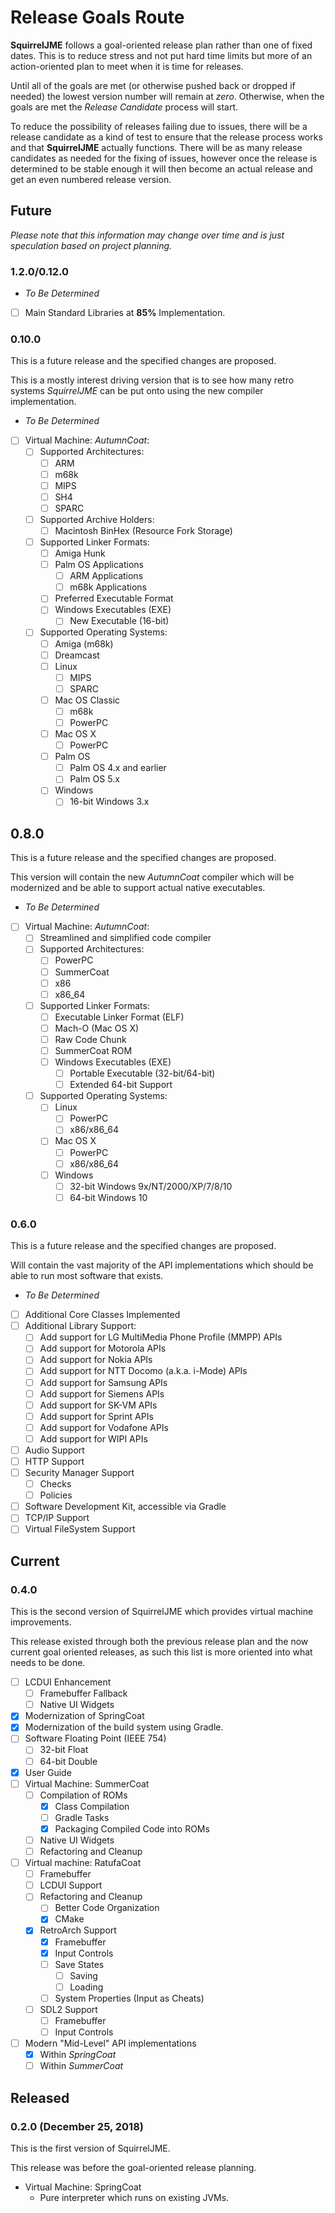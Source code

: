 # Release Goals Route

**SquirrelJME** follows a goal-oriented release plan rather than one of
fixed dates. This is to reduce stress and not put hard time limits but
more of an action-oriented plan to meet when it is time for releases.

Until all of the goals are met (or otherwise pushed back or dropped if
needed) the lowest version number will remain at _zero_. Otherwise, when the
goals are met the _Release Candidate_ process will start.

To reduce the possibility of releases failing due to issues, there will be a
release candidate as a kind of test to ensure that the release process works
and that **SquirrelJME** actually functions. There will be as many release
candidates as needed for the fixing of issues, however once the release is
determined to be stable enough it will then become an actual release and
get an even numbered release version.

## Future

_Please note that this information may change over time and is just_
_speculation based on project planning._

### 1.2.0/0.12.0

 * _To Be Determined_
 * [ ] Main Standard Libraries at **85%** Implementation.

### 0.10.0

This is a future release and the specified changes are proposed.

This is a mostly interest driving version that is to see how many retro systems
_SquirrelJME_ can be put onto using the new compiler implementation.

 * _To Be Determined_
 * [ ] Virtual Machine: _AutumnCoat_:
   * [ ] Supported Architectures:
     * [ ] ARM
     * [ ] m68k
     * [ ] MIPS
     * [ ] SH4
     * [ ] SPARC
   * [ ] Supported Archive Holders:
     * [ ] Macintosh BinHex (Resource Fork Storage)
   * [ ] Supported Linker Formats:
     * [ ] Amiga Hunk
     * [ ] Palm OS Applications
       * [ ] ARM Applications 
       * [ ] m68k Applications
     * [ ] Preferred Executable Format
     * [ ] Windows Executables (EXE)
       * [ ] New Executable (16-bit)
   * [ ] Supported Operating Systems:
     * [ ] Amiga (m68k)
     * [ ] Dreamcast
     * [ ] Linux
       * [ ] MIPS
       * [ ] SPARC
     * [ ] Mac OS Classic
       * [ ] m68k
       * [ ] PowerPC
     * [ ] Mac OS X
       * [ ] PowerPC
     * [ ] Palm OS
       * [ ] Palm OS 4.x and earlier
       * [ ] Palm OS 5.x
     * [ ] Windows
       * [ ] 16-bit Windows 3.x

## 0.8.0

This is a future release and the specified changes are proposed.

This version will contain the new _AutumnCoat_ compiler which will be
modernized and be able to support actual native executables.

 * _To Be Determined_
 * [ ] Virtual Machine: _AutumnCoat_:
   * [ ] Streamlined and simplified code compiler
   * [ ] Supported Architectures:
     * [ ] PowerPC
     * [ ] SummerCoat
     * [ ] x86
     * [ ] x86_64
   * [ ] Supported Linker Formats:
     * [ ] Executable Linker Format (ELF)
     * [ ] Mach-O (Mac OS X)
     * [ ] Raw Code Chunk
     * [ ] SummerCoat ROM
     * [ ] Windows Executables (EXE)
       * [ ] Portable Executable (32-bit/64-bit)
       * [ ] Extended 64-bit Support
   * [ ] Supported Operating Systems:
     * [ ] Linux
       * [ ] PowerPC
       * [ ] x86/x86_64
     * [ ] Mac OS X
       * [ ] PowerPC
       * [ ] x86/x86_64
     * [ ] Windows
       * [ ] 32-bit Windows 9x/NT/2000/XP/7/8/10
       * [ ] 64-bit Windows 10 

### 0.6.0

This is a future release and the specified changes are proposed.

Will contain the vast majority of the API implementations which should be able
to run most software that exists.

 * _To Be Determined_
 * [ ] Additional Core Classes Implemented
 * [ ] Additional Library Support:
   * [ ] Add support for LG MultiMedia Phone Profile (MMPP) APIs
   * [ ] Add support for Motorola APIs
   * [ ] Add support for Nokia APIs
   * [ ] Add support for NTT Docomo (a.k.a. i-Mode) APIs
   * [ ] Add support for Samsung APIs
   * [ ] Add support for Siemens APIs
   * [ ] Add support for SK-VM APIs
   * [ ] Add support for Sprint APIs
   * [ ] Add support for Vodafone APIs
   * [ ] Add support for WIPI APIs
 * [ ] Audio Support
 * [ ] HTTP Support
 * [ ] Security Manager Support
   * [ ] Checks
   * [ ] Policies
 * [ ] Software Development Kit, accessible via Gradle
 * [ ] TCP/IP Support
 * [ ] Virtual FileSystem Support

## Current

### 0.4.0

This is the second version of SquirrelJME which provides virtual machine
improvements.

This release existed through both the previous release plan and the now
current goal oriented releases, as such this list is more oriented into what
needs to be done.

 * [ ] LCDUI Enhancement
   * [ ] Framebuffer Fallback
   * [ ] Native UI Widgets
 * [X] Modernization of SpringCoat
 * [X] Modernization of the build system using Gradle.
 * [ ] Software Floating Point (IEEE 754)
   * [ ] 32-bit Float
   * [ ] 64-bit Double
 * [X] User Guide
 * [ ] Virtual Machine: SummerCoat
   * [ ] Compilation of ROMs
     * [X] Class Compilation
     * [ ] Gradle Tasks
     * [X] Packaging Compiled Code into ROMs
   * [ ] Native UI Widgets
   * [ ] Refactoring and Cleanup
 * [ ] Virtual machine: RatufaCoat
   * [ ] Framebuffer
   * [ ] LCDUI Support
   * [ ] Refactoring and Cleanup
     * [ ] Better Code Organization
     * [X] CMake
   * [X] RetroArch Support
     * [X] Framebuffer
     * [X] Input Controls
     * [ ] Save States
       * [ ] Saving
       * [ ] Loading
     * [ ] System Properties (Input as Cheats)
   * [ ] SDL2 Support
     * [ ] Framebuffer
     * [ ] Input Controls
 * [ ] Modern "Mid-Level" API implementations
   * [X] Within _SpringCoat_
   * [ ] Within _SummerCoat_

## Released

### 0.2.0 (December 25, 2018)

This is the first version of SquirrelJME.

This release was before the goal-oriented release planning.

 * Virtual Machine: SpringCoat
   * Pure interpreter which runs on existing JVMs.
